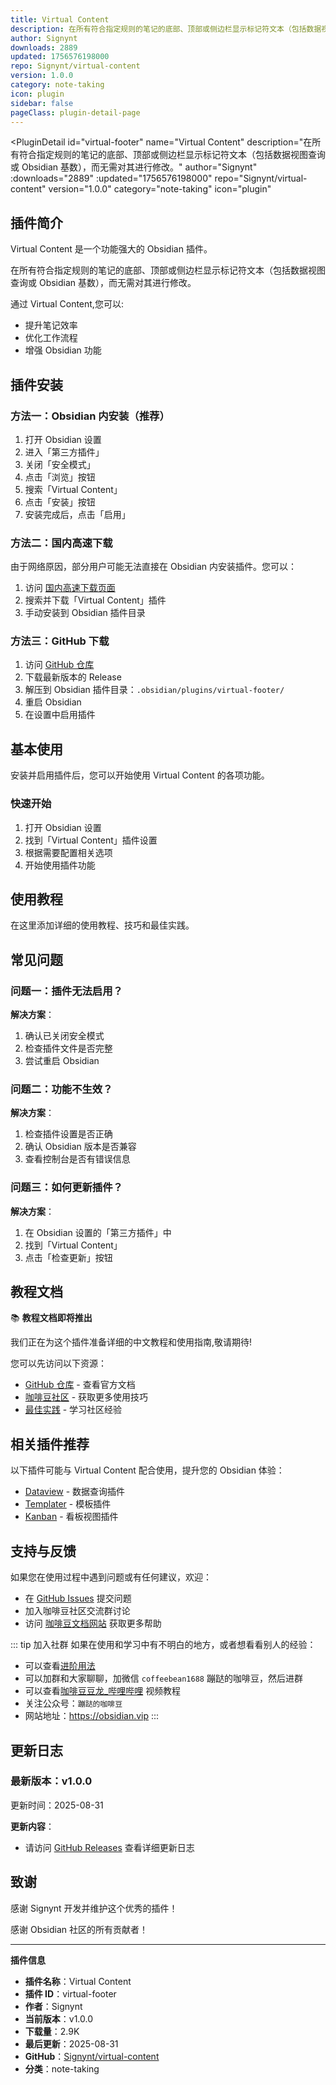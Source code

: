 ```yaml
---
title: Virtual Content
description: 在所有符合指定规则的笔记的底部、顶部或侧边栏显示标记符文本（包括数据视图查询或 Obsidian 基数），而无需对其进行修改。
author: Signynt
downloads: 2889
updated: 1756576198000
repo: Signynt/virtual-content
version: 1.0.0
category: note-taking
icon: plugin
sidebar: false
pageClass: plugin-detail-page
---
```


<PluginDetail
  id="virtual-footer"
  name="Virtual Content"
  description="在所有符合指定规则的笔记的底部、顶部或侧边栏显示标记符文本（包括数据视图查询或 Obsidian 基数），而无需对其进行修改。"
  author="Signynt"
  :downloads="2889"
  :updated="1756576198000"
  repo="Signynt/virtual-content"
  version="1.0.0"
  category="note-taking"
  icon="plugin"
>

<!-- AUTO_GENERATED_START -->
## 插件简介

Virtual Content 是一个功能强大的 Obsidian 插件。

在所有符合指定规则的笔记的底部、顶部或侧边栏显示标记符文本（包括数据视图查询或 Obsidian 基数），而无需对其进行修改。

通过 Virtual Content,您可以:

- 提升笔记效率
- 优化工作流程
- 增强 Obsidian 功能

<!-- AUTO_GENERATED_END -->

<!-- AUTO_GENERATED_START -->
## 插件安装

### 方法一：Obsidian 内安装（推荐）

1. 打开 Obsidian 设置
2. 进入「第三方插件」
3. 关闭「安全模式」
4. 点击「浏览」按钮
5. 搜索「Virtual Content」
6. 点击「安装」按钮
7. 安装完成后，点击「启用」

### 方法二：国内高速下载

由于网络原因，部分用户可能无法直接在 Obsidian 内安装插件。您可以：

1. 访问 [国内高速下载页面](/zh/documentation/obsidian-plugins-download.html)
2. 搜索并下载「Virtual Content」插件
3. 手动安装到 Obsidian 插件目录

### 方法三：GitHub 下载

1. 访问 [GitHub 仓库](https://github.com/Signynt/virtual-content)
2. 下载最新版本的 Release
3. 解压到 Obsidian 插件目录：`.obsidian/plugins/virtual-footer/`
4. 重启 Obsidian
5. 在设置中启用插件

## 基本使用

安装并启用插件后，您可以开始使用 Virtual Content 的各项功能。

### 快速开始

1. 打开 Obsidian 设置
2. 找到「Virtual Content」插件设置
3. 根据需要配置相关选项
4. 开始使用插件功能

<!-- AUTO_GENERATED_END -->

<!-- CUSTOM_CONTENT_START:tutorial -->
## 使用教程

在这里添加详细的使用教程、技巧和最佳实践。

<!-- CUSTOM_CONTENT_END:tutorial -->

<!-- SHARED_CONTENT_START -->
## 常见问题

### 问题一：插件无法启用？

**解决方案**：
1. 确认已关闭安全模式
2. 检查插件文件是否完整
3. 尝试重启 Obsidian

### 问题二：功能不生效？

**解决方案**：
1. 检查插件设置是否正确
2. 确认 Obsidian 版本是否兼容
3. 查看控制台是否有错误信息

### 问题三：如何更新插件？

**解决方案**：
1. 在 Obsidian 设置的「第三方插件」中
2. 找到「Virtual Content」
3. 点击「检查更新」按钮

## 教程文档

📚 **教程文档即将推出**

我们正在为这个插件准备详细的中文教程和使用指南,敬请期待!

您可以先访问以下资源：
- [GitHub 仓库](https://github.com/Signynt/virtual-content) - 查看官方文档
- [咖啡豆社区](/zh/bases/) - 获取更多使用技巧
- [最佳实践](/zh/best-practices/) - 学习社区经验

## 相关插件推荐

以下插件可能与 Virtual Content 配合使用，提升您的 Obsidian 体验：

- [Dataview](/zh/plugins/dataview.html) - 数据查询插件
- [Templater](/zh/plugins/templater-obsidian.html) - 模板插件
- [Kanban](/zh/plugins/obsidian-kanban.html) - 看板视图插件

## 支持与反馈

如果您在使用过程中遇到问题或有任何建议，欢迎：

- 在 [GitHub Issues](https://github.com/Signynt/virtual-content/issues) 提交问题
- 加入咖啡豆社区交流群讨论
- 访问 [咖啡豆文档网站](https://obsidian.vip) 获取更多帮助

::: tip 加入社群
如果在使用和学习中有不明白的地方，或者想看看别人的经验：
- 可以查看[进阶用法](/zh/advanced)
- 可以加群和大家聊聊，加微信 `coffeebean1688` 蹦跶的咖啡豆，然后进群
- 可以查看[咖啡豆豆龙_哔哩哔哩](https://space.bilibili.com/618777356) 视频教程
- 关注公众号：`蹦跶的咖啡豆`
- 网站地址：https://obsidian.vip
:::
<!-- SHARED_CONTENT_END -->

<!-- AUTO_GENERATED_START -->
## 更新日志

### 最新版本：v1.0.0

更新时间：2025-08-31

**更新内容**：
- 请访问 [GitHub Releases](https://github.com/Signynt/virtual-content/releases) 查看详细更新日志

## 致谢

感谢 Signynt 开发并维护这个优秀的插件！

感谢 Obsidian 社区的所有贡献者！

---

**插件信息**
- **插件名称**：Virtual Content
- **插件 ID**：virtual-footer
- **作者**：Signynt
- **当前版本**：v1.0.0
- **下载量**：2.9K
- **最后更新**：2025-08-31
- **GitHub**：[Signynt/virtual-content](https://github.com/Signynt/virtual-content)
- **分类**：note-taking
<!-- AUTO_GENERATED_END -->

</PluginDetail>


